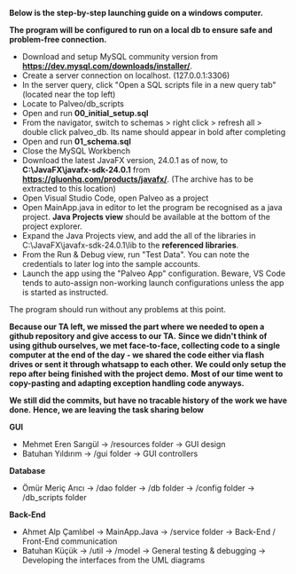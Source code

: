 **Below is the step-by-step launching guide on a windows computer.**

**The program will be configured to run on a local db to ensure safe and problem-free connection.**

- Download and setup MySQL community version from **https://dev.mysql.com/downloads/installer/**.
- Create a server connection on localhost. (127.0.0.1:3306)
- In the server query, click "Open a SQL scripts file in a new query tab" (located near the top left)
- Locate to Palveo/db_scripts
- Open and run **00_initial_setup.sql**
- From the navigator, switch to schemas > right click > refresh all > double click palveo_db. Its name should appear in bold after completing
- Open and run **01_schema.sql**
- Close the MySQL Workbench
- Download the latest JavaFX version, 24.0.1 as of now, to **C:\JavaFX\javafx-sdk-24.0.1** from **https://gluonhq.com/products/javafx/**. (The archive has to be extracted to this location)
- Open Visual Studio Code, open Palveo as a project
- Open MainApp.java in editor to let the program be recognised as a java project. **Java Projects view** should be available at the bottom of the project explorer.
- Expand the Java Projects view, and add the all of the libraries in C:\JavaFX\javafx-sdk-24.0.1\lib to the **referenced libraries**.
- From the Run & Debug view, run "Test Data". You can note the credentials to later log into the sample accounts. 
- Launch the app using the "Palveo App" configuration. Beware, VS Code tends to auto-assign non-working launch configurations unless the app is started as instructed.

The program should run without any problems at this point.

**Because our TA left, we missed the part where we needed to open a github repository and give access to our TA.**
**Since we didn't think of using github ourselves, we met face-to-face, collecting code to a single computer at the end of the day - we shared the code either via flash drives or sent it through whatsapp to each other.**
**We could only setup the repo after being finished with the project demo.**
**Most of our time went to copy-pasting and adapting exception handling code anyways.**

**We still did the commits, but have no tracable history of the work we have done.**
**Hence, we are leaving the task sharing below**

**GUI**
  - Mehmet Eren Sarıgül 
    -> /resources folder
    -> GUI design
  - Batuhan Yıldırım
    -> /gui folder
    -> GUI controllers

**Database**
  - Ömür Meriç Arıcı
    -> /dao folder
    -> /db folder
    -> /config folder
    -> /db_scripts folder

**Back-End**
  - Ahmet Alp Çamlıbel
    -> MainApp.Java
    -> /service folder
    -> Back-End / Front-End communication
  - Batuhan Küçük
    -> /util
    -> /model
    -> General testing & debugging
    -> Developing the interfaces from the UML diagrams
